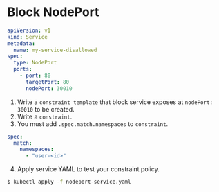 # Block NodePort

```yaml
apiVersion: v1
kind: Service
metadata:
  name: my-service-disallowed
spec:
  type: NodePort
  ports:
    - port: 80
      targetPort: 80
      nodePort: 30010
```

1. Write a `constraint template` that block service exposes at `nodePort: 30010` to be created.
2. Write a `constraint`.
3. You must add `.spec.match.namespaces` to `constraint`.
```yaml
spec:
  match:
    namespaces:
      - "user-<id>"
```
4. Apply service YAML to test your constraint policy.

```bash
$ kubectl apply -f nodeport-service.yaml
```